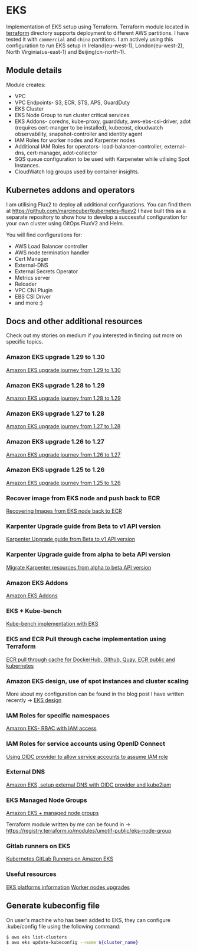 # EKS

Implementation of EKS setup using Terraform. Terraform module located in [terraform](./terraform/) directory supports deployment to different AWS partitions. I have tested it with `commercial` and `china` partitions. I am actively using this configuration to run EKS setup in Ireland(eu-west-1), London(eu-west-2), North Virginia(us-east-1) and Beijing(cn-north-1).

## Module details

Module creates:

* VPC
* VPC Endpoints- S3, ECR, STS, APS, GuardDuty
* EKS Cluster
* EKS Node Group to run cluster critical services
* EKS Addons- coredns, kube-proxy, guardduty, aws-ebs-csi-driver, adot (requires cert-manger to be installed), kubecost, cloudwatch observability, snapshot-controller and identity agent
* IAM Roles for worker nodes and Karpenter nodes
* Additional IAM Roles for operators- load-balancer-controller, external-dns, cert-manager, adot-collector
* SQS queue configuration to be used with Karpeneter while utlising Spot Instances.
* CloudWatch log groups used by container insights.

## Kubernetes addons and operators

I am utilising Flux2 to deploy all additional configurations. You can find them at https://github.com/marcincuber/kubernetes-fluxv2
I have built this as a separate repository to show how to develop a successful configuration for your own cluster using GitOps FluxV2 and Helm.

You will find configurations for:

* AWS Load Balancer controller
* AWS node termination handler
* Cert Manager
* External-DNS
* External Secrets Operator
* Metrics server
* Reloader
* VPC CNI Plugin
* EBS CSI Driver
* and more :)

## Docs and other additional resources

Check out my stories on medium if you interested in finding out more on specific topics.

### Amazon EKS upgrade 1.29 to 1.30

[Amazon EKS upgrade journey from 1.29 to 1.30](https://medium.com/@marcincuber/amazon-eks-upgrade-journey-from-1-29-to-1-30-say-hello-to-cute-uwubernetes-eba082199cc4)

### Amazon EKS upgrade 1.28 to 1.29

[Amazon EKS upgrade journey from 1.28 to 1.29](https://marcincuber.medium.com/amazon-eks-upgrade-journey-from-1-28-to-1-29-say-hello-to-mandala-858ae0579f4f)

### Amazon EKS upgrade 1.27 to 1.28

[Amazon EKS upgrade journey from 1.27 to 1.28](https://marcincuber.medium.com/amazon-eks-upgrade-journey-from-1-27-to-1-28-welcoming-planternetes-44985e11463a)

### Amazon EKS upgrade 1.26 to 1.27

[Amazon EKS upgrade journey from 1.26 to 1.27](https://marcincuber.medium.com/amazon-eks-upgrade-journey-from-1-26-to-1-27-chill-vibes-46f3f979afac)

### Amazon EKS upgrade 1.25 to 1.26

[Amazon EKS upgrade journey from 1.25 to 1.26](https://medium.com/@marcincuber/amazon-eks-upgrade-journey-from-1-25-to-1-26-electrifying-79b287084eef)

### Recover image from EKS node and push back to ECR

[Recovering Images from EKS node back to ECR](https://medium.com/@marcincuber/amazon-eks-recover-deleted-images-from-eks-node-to-ecr-repository-15e37b661733)

### Karpenter Upgrade guide from Beta to v1 API version

[Karpenter Upgrade guide from Beta to v1 API version](https://medium.com/@marcincuber/amazon-eks-migrating-karpenter-resources-from-beta-to-v1-api-version-1a84e175a999)

### Karpenter Upgrade guide from alpha to beta API version

[Migrate Karpenter resources from alpha to beta API version](https://medium.com/@marcincuber/amazon-eks-migrating-karpenter-resources-from-alpha-to-beta-api-version-7bf320bbecb5)

### Amazon EKS Addons
[Amazon EKS Addons](https://marcincuber.medium.com/amazon-eks-add-ons-implemented-with-terraform-66a49fad4174)

### EKS + Kube-bench

[Kube-bench implementation with EKS](https://itnext.io/aws-eks-and-kube-bench-a7ae840f0f1)

### EKS and ECR Pull through cache implementation using Terraform

[ECR pull through cache for DockerHub, Github, Quay, ECR public and kubernetes](https://medium.com/@marcincuber/implementing-aws-ecr-pull-through-cache-for-eks-cluster-most-in-depth-implementation-details-e51395568034)

### Amazon EKS design, use of spot instances and cluster scaling

More about my configuration can be found in the blog post I have written recently -> [EKS design](https://medium.com/@marcincuber/amazon-eks-design-use-of-spot-instances-and-cluster-scaling-da7f3a72d061)

### IAM Roles for specific namespaces

[Amazon EKS- RBAC with IAM access](https://medium.com/@marcincuber/amazon-eks-rbac-and-iam-access-f124f1164de7)

### IAM Roles for service accounts using OpenID Connect

[Using OIDC provider to allow service accounts to assume IAM role](https://medium.com/@marcincuber/amazon-eks-with-oidc-provider-iam-roles-for-kubernetes-services-accounts-59015d15cb0c)

### External DNS

[Amazon EKS, setup external DNS with OIDC provider and kube2iam](https://medium.com/swlh/amazon-eks-setup-external-dns-with-oidc-provider-and-kube2iam-f2487c77b2a1)

### EKS Managed Node Groups

[Amazon EKS + managed node groups](https://itnext.io/amazon-eks-managed-node-groups-87943e3f3360)

Terraform module written by me can be found in -> https://registry.terraform.io/modules/umotif-public/eks-node-group

### Gitlab runners on EKS

[Kubernetes GitLab Runners on Amazon EKS](https://medium.com/@marcincuber/kubernetes-gitlab-runners-on-amazon-eks-5ba7f0bff30e)

### Useful resources

[EKS platforms information](https://docs.aws.amazon.com/eks/latest/userguide/platform-versions.html)
[Worker nodes upgrades](https://docs.aws.amazon.com/eks/latest/userguide/update-stack.html)

## Generate kubeconfig file

On user's machine who has been added to EKS, they can configure .kube/config file using the following command:

```bash
$ aws eks list-clusters
$ aws eks update-kubeconfig --name ${cluster_name}
```
